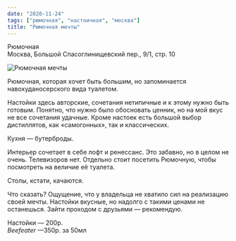 ```yaml
---
date: "2020-11-24"
tags: ["рюмочная", "настоичная", "москва"]
title: "Рюмочная мечты"
---
```


Рюмочная\
Москва, Большой Спасоглинищевский пер., 9/1, стр. 10

![Рюмочная мечты](/posts/images/2020-11-24-ryumochnaya_mechty.png)


Рюмочная, которая хочет быть большим, но запоминается навохуданосерского вида туалетом.

<!--more-->

Настойки здесь авторские, сочетания нетипичные и к этому нужно быть готовым. Понятно, что нужно было обосновать ценник, но на мой вкус не все сочетания удачные. Кроме настоек есть большой выбор дистиллятов, как «самогонных», так и классических. 

Кухня — бутерброды.

Интерьер сочетает в себе лофт и ренессанс. Это забавно, но в целом не очень. Телевизоров нет. Отдельно стоит посетить Рюмочную, чтобы посмотреть на величие её туалета.

Столы, кстати, качаются.

Что сказать? Ощущение, что у владельца не хватило сил на реализацию своей мечты. Настойки вкусные, но надолго с такими ценами не останешься. Зайти проходом с друзьями — рекомендую.


Настойки — 200р.\
_Beefeater_ —350р. за 50мл